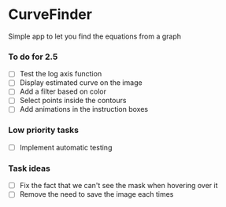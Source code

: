 # CurveFinder
Simple app to let you find the equations from a graph

### To do for 2.5
- [ ] Test the log axis function
- [ ] Display estimated curve on the image
- [ ] Add a filter based on color
- [ ] Select points inside the contours
- [ ] Add animations in the instruction boxes

### Low priority tasks
- [ ] Implement automatic testing

### Task ideas
- [ ] Fix the fact that we can't see the mask when hovering over it
- [ ] Remove the need to save the image each times
